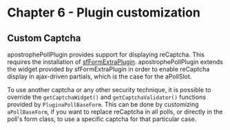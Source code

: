 # Chapter 6 - Plugin customization


## Custom Captcha
 
apostrophePollPlugin provides support for displaying reCaptcha. This requires the installation of [sfFormExtraPlugin](http://www.symfony-project.org/plugins/sfFormExtraPlugin "sfFormExtra"). apostrophePollPlugin extends the widget provided by sfFormExtraPlugin in order to enable reCaptcha display in ajax-driven partials, which is the case for the aPollSlot.

To use another captcha or any other security technique, it is possible to override the `getCaptchaWidget()` and `getCaptchaValidator()` functions provided by `PluginaPollBaseForm`. This can be done by customizing `aPollBaseForm`, if you want to replace reCaptcha in all polls, or directly in the poll's form class, to use a specific captcha for that particular case.



